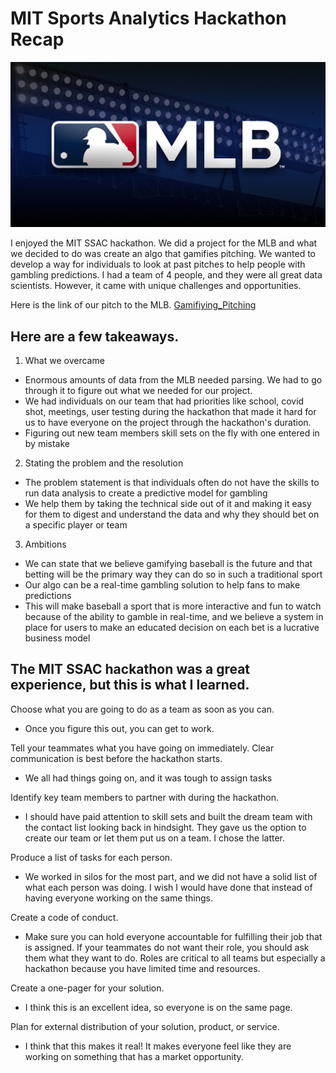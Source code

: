 # MIT Sports Analytics Hackathon Recap

![MLB](https://github.com/rashadwest/rashadwest.github.io/blob/master/_posts/mlb.jpeg?raw=true)

I enjoyed the MIT SSAC hackathon.  We did a project for the MLB and what we decided to do was create an algo that gamifies pitching.  We wanted to develop a way for individuals to look at past pitches to help people with gambling predictions.  I had a team of 4 people, and they were all great data scientists.  However, it came with unique challenges and opportunities.

Here is the link of our pitch to the MLB. 
[Gamifiying_Pitching](https://studio.youtube.com/video/INJxUeqSe6k/edit)

## Here are a few takeaways. 

1. What we overcame 
- Enormous amounts of data from the MLB needed parsing.  We had to go through it to figure out what we needed for our project. 
- We had individuals on our team that had priorities like school, covid shot, meetings, user testing during the hackathon that made it hard for us to have everyone on the project through the hackathon's duration. 
- Figuring out new team members skill sets on the fly with one entered in by mistake

2. Stating the problem and the resolution 
- The problem statement is that individuals often do not have the skills to run data analysis to create a predictive model for gambling 
- We help them by taking the technical side out of it and making it easy for them to digest and understand the data and why they should bet on a specific player or team

3. Ambitions 
- We can state that we believe gamifying baseball is the future and that betting will be the primary way they can do so in such a traditional sport 
- Our algo can be a real-time gambling solution to help fans to make predictions
- This will make baseball a sport that is more interactive and fun to watch because of the ability to gamble in real-time, and we believe a system in place for users to make an educated decision on each bet is a lucrative business model


## The MIT SSAC hackathon was a great experience, but this is what I learned.

Choose what you are going to do as a team as soon as you can.
- Once you figure this out, you can get to work.

Tell your teammates what you have going on immediately.  Clear communication is best before the hackathon starts.
- We all had things going on, and it was tough to assign tasks

Identify key team members to partner with during the hackathon.
- I should have paid attention to skill sets and built the dream team with the contact list looking back in hindsight.  They gave us the option to create our team or let them put us on a team.  I chose the latter. 

Produce a list of tasks for each person.
- We worked in silos for the most part, and we did not have a solid list of what each person was doing.  I wish I would have done that instead of having everyone working on the same things.

Create a code of conduct.
- Make sure you can hold everyone accountable for fulfilling their job that is assigned.  If your teammates do not want their role, you should ask them what they want to do.  Roles are critical to all teams but especially a hackathon because you have limited time and resources. 

Create a one-pager for your solution. 
- I think this is an excellent idea, so everyone is on the same page. 

Plan for external distribution of your solution, product, or service.
- I think that this makes it real!  It makes everyone feel like they are working on something that has a market opportunity.  

